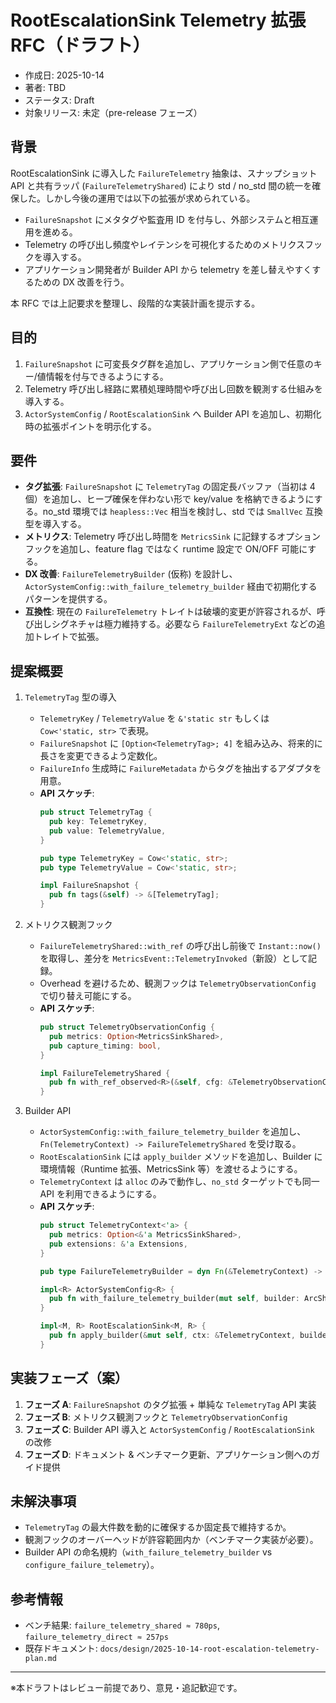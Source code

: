 # RootEscalationSink Telemetry 拡張 RFC（ドラフト）

- 作成日: 2025-10-14
- 著者: TBD
- ステータス: Draft
- 対象リリース: 未定（pre-release フェーズ）

## 背景

RootEscalationSink に導入した `FailureTelemetry` 抽象は、スナップショット API と共有ラッパ (`FailureTelemetryShared`) により std / no_std 間の統一を確保した。しかし今後の運用では以下の拡張が求められている。

- `FailureSnapshot` にメタタグや監査用 ID を付与し、外部システムと相互運用を進める。
- Telemetry の呼び出し頻度やレイテンシを可視化するためのメトリクスフックを導入する。
- アプリケーション開発者が Builder API から telemetry を差し替えやすくするための DX 改善を行う。

本 RFC では上記要求を整理し、段階的な実装計画を提示する。

## 目的

1. `FailureSnapshot` に可変長タグ群を追加し、アプリケーション側で任意のキー/値情報を付与できるようにする。
2. Telemetry 呼び出し経路に累積処理時間や呼び出し回数を観測する仕組みを導入する。
3. `ActorSystemConfig` / `RootEscalationSink` へ Builder API を追加し、初期化時の拡張ポイントを明示化する。

## 要件

- **タグ拡張**: `FailureSnapshot` に `TelemetryTag` の固定長バッファ（当初は 4 個）を追加し、ヒープ確保を伴わない形で key/value を格納できるようにする。no_std 環境では `heapless::Vec` 相当を検討し、std では `SmallVec` 互換型を導入する。
- **メトリクス**: Telemetry 呼び出し時間を `MetricsSink` に記録するオプションフックを追加し、feature flag ではなく runtime 設定で ON/OFF 可能にする。
- **DX 改善**: `FailureTelemetryBuilder` (仮称) を設計し、`ActorSystemConfig::with_failure_telemetry_builder` 経由で初期化するパターンを提供する。
- **互換性**: 現在の `FailureTelemetry` トレイトは破壊的変更が許容されるが、呼び出しシグネチャは極力維持する。必要なら `FailureTelemetryExt` などの追加トレイトで拡張。

## 提案概要

1. `TelemetryTag` 型の導入
   - `TelemetryKey` / `TelemetryValue` を `&'static str` もしくは `Cow<'static, str>` で表現。
   - `FailureSnapshot` に `[Option<TelemetryTag>; 4]` を組み込み、将来的に長さを変更できるよう定数化。
   - `FailureInfo` 生成時に `FailureMetadata` からタグを抽出するアダプタを用意。
   - **API スケッチ**:
     ```rust
     pub struct TelemetryTag {
       pub key: TelemetryKey,
       pub value: TelemetryValue,
     }

     pub type TelemetryKey = Cow<'static, str>;
     pub type TelemetryValue = Cow<'static, str>;

     impl FailureSnapshot {
       pub fn tags(&self) -> &[TelemetryTag];
     }
     ```

2. メトリクス観測フック
   - `FailureTelemetryShared::with_ref` の呼び出し前後で `Instant::now()` を取得し、差分を `MetricsEvent::TelemetryInvoked`（新設）として記録。
   - Overhead を避けるため、観測フックは `TelemetryObservationConfig` で切り替え可能にする。
   - **API スケッチ**:
     ```rust
     pub struct TelemetryObservationConfig {
       pub metrics: Option<MetricsSinkShared>,
       pub capture_timing: bool,
     }

     impl FailureTelemetryShared {
       pub fn with_ref_observed<R>(&self, cfg: &TelemetryObservationConfig, f: impl FnOnce(&dyn FailureTelemetry) -> R) -> R;
     }
     ```

3. Builder API
   - `ActorSystemConfig::with_failure_telemetry_builder` を追加し、`
     Fn(TelemetryContext) -> FailureTelemetryShared` を受け取る。
   - `RootEscalationSink` には `apply_builder` メソッドを追加し、Builder に環境情報（Runtime 拡張、MetricsSink 等）を渡せるようにする。
   - `TelemetryContext` は `alloc` のみで動作し、`no_std` ターゲットでも同一 API を利用できるようにする。
   - **API スケッチ**:
     ```rust
     pub struct TelemetryContext<'a> {
       pub metrics: Option<&'a MetricsSinkShared>,
       pub extensions: &'a Extensions,
     }

     pub type FailureTelemetryBuilder = dyn Fn(&TelemetryContext) -> FailureTelemetryShared + Send + Sync + 'static;

     impl<R> ActorSystemConfig<R> {
       pub fn with_failure_telemetry_builder(mut self, builder: ArcShared<FailureTelemetryBuilder>) -> Self;
     }

     impl<M, R> RootEscalationSink<M, R> {
       pub fn apply_builder(&mut self, ctx: &TelemetryContext, builder: &FailureTelemetryBuilder);
     }
     ```

## 実装フェーズ（案）

1. **フェーズ A**: `FailureSnapshot` のタグ拡張 + 単純な `TelemetryTag` API 実装
2. **フェーズ B**: メトリクス観測フックと `TelemetryObservationConfig`
3. **フェーズ C**: Builder API 導入と `ActorSystemConfig` / `RootEscalationSink` の改修
4. **フェーズ D**: ドキュメント & ベンチマーク更新、アプリケーション側へのガイド提供

## 未解決事項

- `TelemetryTag` の最大件数を動的に確保するか固定長で維持するか。
- 観測フックのオーバーヘッドが許容範囲内か（ベンチマーク実装が必要）。
- Builder API の命名規約（`with_failure_telemetry_builder` vs `configure_failure_telemetry`）。

## 参考情報

- ベンチ結果: `failure_telemetry_shared ≈ 780ps`, `failure_telemetry_direct ≈ 257ps`
- 既存ドキュメント: `docs/design/2025-10-14-root-escalation-telemetry-plan.md`

---

※本ドラフトはレビュー前提であり、意見・追記歓迎です。
